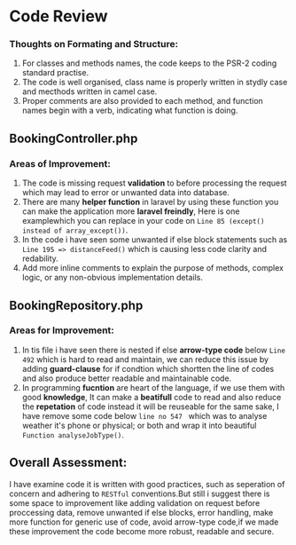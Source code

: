 # Code Review 

### Thoughts on Formating and Structure:

1. For classes and methods names, the code keeps to the PSR-2 coding standard practise.
2. The code is well organised, class name is properly written in stydly case and mecthods written in camel case.
3. Proper comments are also provided to each method, and function names begin with a verb, indicating what function is doing.

## BookingController.php 

### Areas of Improvement: 

1. The code is missing request **validation** to before processing the request which may lead to error or unwanted data into database.
2. There are many **helper function** in laravel by using these function you can make the application more **laravel freindly**, Here is one examplewhich you can replace in your code on ``Line 85 (except() instead of array_except())``.
3. In the code i have seen some unwanted if else block statements such as ``Line 195 => distanceFeed()`` which is causing less code clarity and redability. 
4. Add more inline comments to explain the purpose of methods, complex logic, or any non-obvious implementation details.


## BookingRepository.php

 ### Areas for Improvement: 

1. In tis file i have seen there is nested if else **arrow-type code** below ``Line 492`` which is hard to read and maintain, we can reduce this issue by adding **guard-clause** for if condtion which shortten the line of codes and also produce better readable and maintainable code. 
2. In programming **fucntion** are heart of the language, if we use them with good **knowledge**, It can make a **beatifull** code to read and also reduce the **repetation** of code instead it will be reuseable for the same sake, I have remove some code below ``line no 547 `` which was to analyse weather it's phone or physical; or both and wrap it into beautiful ``Function analyseJobType()``.
 
## Overall Assessment: 

I have examine code it is written with good practices, such as seperation of concern and adhering to ``RESTful`` conventions.But still i suggest there is some space to
improvement like adding validation on request before proccessing data, remove unwanted if else blocks, error handling, make more function for generic use of code, avoid arrow-type code,if we made these improvement the code become more robust, readable and secure.  



 